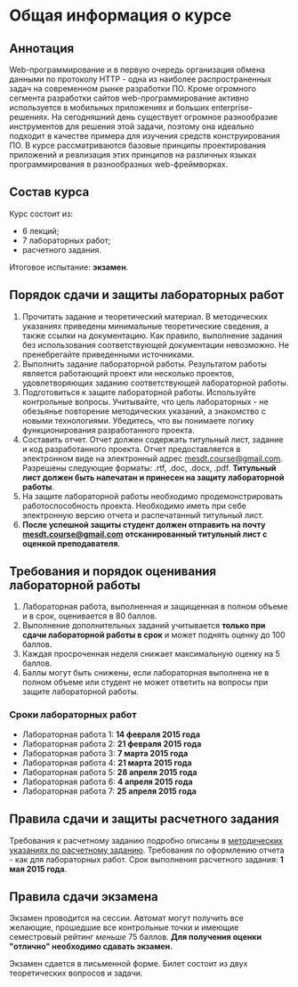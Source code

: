 # Общая информация о курсе
## Аннотация
Web-программирование и в первую очередь организация обмена данными по протоколу HTTP - одна из наиболее распространенных задач на современном рынке разработки ПО. Кроме огромного сегмента разработки сайтов web-программирование активно используется в мобильных приложениях и больших enterprise-решениях. На сегодняшний день существует огромное разнообразие инструментов для решения этой задачи, поэтому она идеально подходит в качестве примера для изучения средств конструирования ПО. В курсе рассматриваются базовые принципы проектирования приложений и реализация этих принципов на различных языках программирования в разнообразных web-фреймворках.

## Состав курса
Курс состоит из:
- 6 лекций;
- 7 лабораторных работ;
- расчетного задания.

Итоговое испытание: **экзамен**.

## Порядок сдачи и защиты лабораторных работ
1. Прочитать задание и теоретический материал. В методических указаниях приведены минимальные теоретические сведения, а также ссылки на документацию. Как правило, выполнение задания без использования соответствующей документации невозможно. Не пренебрегайте приведенными источниками.
1. Выполнить задание лабораторной работы. Результатом работы является работающий проект или несколько проектов, удовлетворяющих заданию соответствующей лабораторной работы.
1. Подготовиться к защите лабораторной работы. Используйте контрольные вопросы. Учитывайте, что цель лабораторных - не обезьянье повторение методических указаний, а знакомство с новыми технологиями. Убедитесь, что вы понимаете логику функционирования разработанного проекта. 
1. Составить отчет. Отчет должен содержать титульный лист, задание и код разработанного проекта. Отчет предоставляется в электронном виде на электронный адрес mesdt.course@gmail.com. Разрешены следующие форматы: .rtf, .doc, .docx, .pdf. **Титульный лист должен быть напечатан и принесен на защиту лабораторной работы**.
1. На защите лабораторной работы необходимо продемонстрировать работоспособность проекта. Необходимо иметь при себе электронную версию отчета и распечатанный титульный лист. 
1. **После успешной защиты студент должен отправить на почту mesdt.course@gmail.com отсканированный титульный лист с оценкой преподавателя**.  

## Требования и порядок оценивания лабораторной работы
1. Лабораторная работа, выполненная и защищенная в полном объеме и в срок, оценивается в 80 баллов.
1. Выполнение дополнительных заданий учитывается **только при сдачи лабораторной работы в срок** и может поднять оценку до 100 баллов.
1. Каждая просроченная неделя снижает максимальную оценку на 5 баллов.
1. Баллы могут быть снижены, если лабораторная выполнена не в полном объеме или студент не может ответить на вопросы при защите лабораторной работы.

### Сроки лабораторных работ
- Лабораторная работа 1: **14 февраля 2015 года**
- Лабораторная работа 2: **21 февраля 2015 года**
- Лабораторная работа 3: **7 марта 2015 года**
- Лабораторная работа 4: **21 марта 2015 года**
- Лабораторная работа 5: **28 апреля 2015 года**
- Лабораторная работа 6: **4 апреля 2015 года**
- Лабораторная работа 7: **25 апреля 2015 года**

## Правила сдачи и защиты расчетного задания
Требования к расчетному заданию подробно описаны в  [методических указаниях по расчетному заданию](Project).
Требования по оформлению отчета - как для лабораторных работ.
Срок выполнения расчетного задания: **1 мая 2015 года**.

## Правила сдачи экзамена
Экзамен проводится на сессии.
Автомат могут получить все желающие, прошедшие все контрольные точки и имеющие семестровый рейтинг _меньше_ 75 баллов. **Для получения оценки "отлично" необходимо сдавать экзамен.**

Экзамен сдается в письменной форме. Билет состоит из двух теоретических вопросов и задачи.
